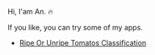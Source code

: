 Hi, I'am An. 🔥

If you like, you can try some of my apps. 

- [Ripe Or Unripe Tomatos Classification](https://huggingface.co/spaces/andtr-2021/ripe-tomato-or-unrip-tomato?logs=container)



